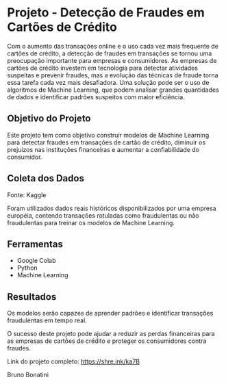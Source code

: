 # Projeto - Detecção de Fraudes em Cartões de Crédito
Com o aumento das transações online e o uso cada vez mais frequente de cartões de crédito, a detecção de fraudes em transações se tornou uma preocupação importante para empresas e consumidores. 
As empresas de cartões de crédito investem em tecnologia para detectar atividades suspeitas e prevenir fraudes, mas a evolução das técnicas de fraude torna essa tarefa cada vez mais desafiadora. 
Uma solução pode ser o uso de algoritmos de Machine Learning, que podem analisar grandes quantidades de dados e identificar padrões suspeitos com maior eficiência.

## Objetivo do Projeto
Este projeto tem como objetivo construir modelos de Machine Learning para detectar fraudes em transações de cartão de crédito, diminuir os prejuizos nas instituções financeiras e aumentar a confiabilidade do consumidor.

## Coleta dos Dados
Fonte: Kaggle

Foram utilizados dados reais históricos disponibilizados por uma empresa européia, contendo transações rotuladas como fraudulentas ou não fraudulentas para treinar os modelos de Machine Learning.

## Ferramentas
* Google Colab
* Python
* Machine Learning

## Resultados
Os modelos serão capazes de aprender padrões e identificar transações fraudulentas em tempo real. 

O sucesso deste projeto pode ajudar a reduzir as perdas financeiras para as empresas de cartões de crédito e proteger os consumidores contra fraudes.

Link do projeto completo: https://shre.ink/ka7B

Bruno Bonatini
